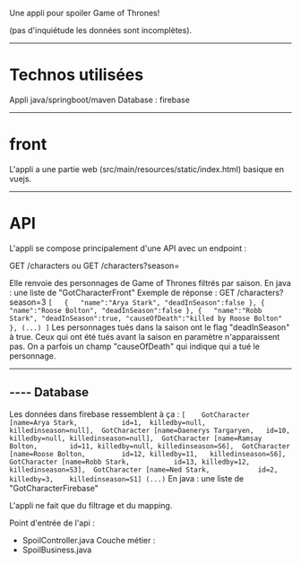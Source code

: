 Une appli pour spoiler Game of Thrones!

(pas d'inquiétude les données sont incomplètes).

------------------------------------
# Technos utilisées

Appli java/springboot/maven
Database : firebase


------------------------------------
# front

L'appli a une partie web (src/main/resources/static/index.html) basique en vuejs.


------------------------------------
# API


L'appli se compose principalement d'une API avec un endpoint : 

GET /characters
ou
GET /characters?season=<seasonNumber>

Elle renvoie des personnages de Game of Thrones filtrés par saison.
En java : une liste de "GotCharacterFront"
Exemple de réponse : GET /characters?season=3
``
[  
   {  
      "name":"Arya Stark",
      "deadInSeason":false
   },
   {  
      "name":"Roose Bolton",
      "deadInSeason":false
   },
   {  
      "name":"Robb Stark",
      "deadInSeason":true,
      "causeOfDeath":"killed by Roose Bolton"
   },
   (...)
   ]
  ``
Les personnages tués dans la saison ont le flag "deadInSeason" à true.
Ceux qui ont été tués avant la saison en paramètre n'apparaissent pas.
On a parfois un champ "causeOfDeath" qui indique qui a tué le personnage.
   

------------------------------------
---- Database
------------------------------------
   
Les données dans firebase ressemblent à ça :
``
[	
	GotCharacter [name=Arya Stark,           id=1,  killedby=null, killedinseason=null], 
	GotCharacter [name=Daenerys Targaryen,   id=10, killedby=null, killedinseason=null], 
	GotCharacter [name=Ramsay Bolton,        id=11, killedby=null, killedinseason=S6], 
	GotCharacter [name=Roose Bolton,         id=12, killedby=11,   killedinseason=S6], 
	GotCharacter [name=Robb Stark,           id=13, killedby=12,   killedinseason=S3], 
	GotCharacter [name=Ned Stark,            id=2,  killedby=3,    killedinseason=S1]
(...)
``
En java : une liste de "GotCharacterFirebase"

   
L'appli ne fait que du filtrage et du mapping.

Point d'entrée de l'api : 
* SpoilController.java
Couche métier : 
* SpoilBusiness.java



   
   
   
